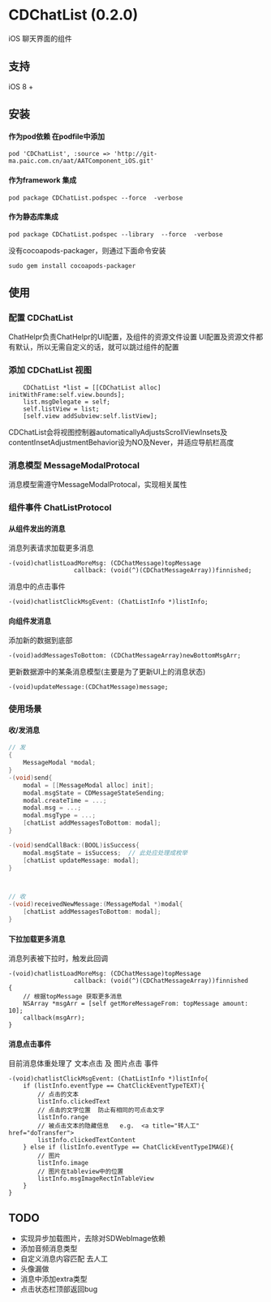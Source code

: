 # CDChatList (0.2.0)
iOS 聊天界面的组件

## 支持

iOS 8 +

## 安装

####  作为pod依赖 在podfile中添加

```
pod 'CDChatList', :source => 'http://git-ma.paic.com.cn/aat/AATComponent_iOS.git'
```

####  作为framework 集成

```
pod package CDChatList.podspec --force  -verbose
```

####  作为静态库集成

```
pod package CDChatList.podspec --library  --force  -verbose
```


没有cocoapods-packager，则通过下面命令安装

```
sudo gem install cocoapods-packager
```


## 使用

### 配置 CDChatList

ChatHelpr负责ChatHelpr的UI配置，及组件的资源文件设置
UI配置及资源文件都有默认，所以无需自定义的话，就可以跳过组件的配置

### 添加 CDChatList 视图


```
    CDChatList *list = [[CDChatList alloc] initWithFrame:self.view.bounds];
    list.msgDelegate = self;
    self.listView = list;
    [self.view addSubview:self.listView];
```

CDChatList会将视图控制器automaticallyAdjustsScrollViewInsets及contentInsetAdjustmentBehavior设为NO及Never，并适应导航栏高度

### 消息模型  MessageModalProtocal

消息模型需遵守MessageModalProtocal，实现相关属性

### 组件事件 ChatListProtocol

#### 从组件发出的消息

消息列表请求加载更多消息
```
-(void)chatlistLoadMoreMsg: (CDChatMessage)topMessage
                  callback: (void(^)(CDChatMessageArray))finnished;
```

消息中的点击事件
```
-(void)chatlistClickMsgEvent: (ChatListInfo *)listInfo;
```
#### 向组件发消息

添加新的数据到底部

```
-(void)addMessagesToBottom: (CDChatMessageArray)newBottomMsgArr;
```


更新数据源中的某条消息模型(主要是为了更新UI上的消息状态)

```
-(void)updateMessage:(CDChatMessage)message;
```

### 使用场景

#### 收/发消息

```Objective-C
// 发
{
    MessageModal *modal;
}
-(void)send{
    modal = [[MessageModal alloc] init];
    modal.msgState = CDMessageStateSending;
    modal.createTime = ...;
    modal.msg = ...;
    modal.msgType = ...;
    [chatList addMessagesToBottom: modal];
}

-(void)sendCallBack:(BOOL)isSuccess{
    modal.msgState = isSuccess;  // 此处应处理成枚举
    [chatList updateMessage: modal];
}



// 收
-(void)receivedNewMessage:(MessageModal *)modal{
    [chatList addMessagesToBottom: modal];
}

```

#### 下拉加载更多消息
消息列表被下拉时，触发此回调

```
-(void)chatlistLoadMoreMsg: (CDChatMessage)topMessage
                  callback: (void(^)(CDChatMessageArray))finnished
{
    // 根据topMessage 获取更多消息
    NSArray *msgArr = [self getMoreMessageFrom: topMessage amount: 10];
    callback(msgArr);
}
```

#### 消息点击事件

目前消息体重处理了 文本点击 及 图片点击 事件

```
-(void)chatlistClickMsgEvent: (ChatListInfo *)listInfo{
    if (listInfo.eventType == ChatClickEventTypeTEXT){
        // 点击的文本
        listInfo.clickedText
        // 点击的文字位置  防止有相同的可点击文字
        listInfo.range
        // 被点击文本的隐藏信息   e.g.  <a title="转人工" href="doTransfer">
        listInfo.clickedTextContent
    } else if (listInfo.eventType == ChatClickEventTypeIMAGE){
        // 图片
        listInfo.image
        // 图片在tableview中的位置
        listInfo.msgImageRectInTableView
    }
}
```



## TODO

- 实现异步加载图片，去除对SDWebImage依赖
- 添加音频消息类型
- 自定义消息内容匹配    去人工
- 头像漏做
- 消息中添加extra类型 
- 点击状态栏顶部返回bug
